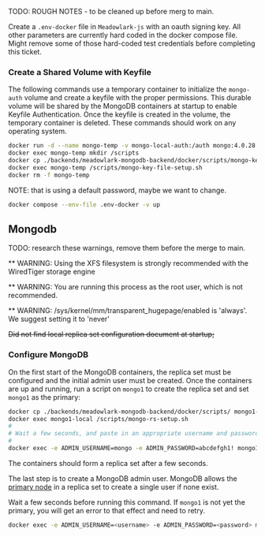 TODO: ROUGH NOTES - to be cleaned up before merg to main.

Create a `.env-docker` file in `Meadowlark-js` with an oauth signing key. All
other parameters are currently hard coded in the docker compose file. Might
remove some of those hard-coded test credentials before completing this ticket.

### Create a Shared Volume with Keyfile

The following commands use a temporary container to initialize the `mongo-auth` volume and
create a keyfile with the proper permissions. This durable volume will be shared by the MongoDB containers
at startup to enable Keyfile Authentication. Once the keyfile is created in the volume, the temporary
container is deleted. These commands should work on any operating system.

```bash
docker run -d --name mongo-temp -v mongo-local-auth:/auth mongo:4.0.28
docker exec mongo-temp mkdir /scripts
docker cp ./backends/meadowlark-mongodb-backend/docker/scripts/mongo-key-file-setup.sh mongo-temp:/scripts/mongo-key-file-setup.sh
docker exec mongo-temp /scripts/mongo-key-file-setup.sh
docker rm -f mongo-temp
```

NOTE: that is using a default password, maybe we want to change.


```bash
docker compose --env-file .env-docker -v up
```

## Mongodb

TODO: research these warnings, remove them before the merge to main.

** WARNING: Using the XFS filesystem is strongly recommended with the WiredTiger storage engine

** WARNING: You are running this process as the root user, which is not recommended.

** WARNING: /sys/kernel/mm/transparent_hugepage/enabled is 'always'.
We suggest setting it to 'never'

~~Did not find local replica set configuration document at startup;~~

### Configure MongoDB

On the first start of the MongoDB containers, the replica set must be configured
and the initial admin user must be created. Once the containers are up and
running, run a script on `mongo1` to create the replica set and set `mongo1` as
the primary:

```bash
docker cp ./backends/meadowlark-mongodb-backend/docker/scripts/ mongo1-local:/
docker exec mongo1-local /scripts/mongo-rs-setup.sh
#
# Wait a few seconds, and paste in an appropriate username and password
#
docker exec -e ADMIN_USERNAME=mongo -e ADMIN_PASSWORD=abcdefgh1! mongo1-local /scripts/mongo-user-setup.sh
```

The containers should form a replica set after a few seconds.

The last step is to create a MongoDB admin user. MongoDB allows the [primary
node](https://www.mongodb.com/docs/v4.2/core/security-users/#localhost-exception)
in a replica set to create a single user if none exist.

Wait a few seconds before running this command. If `mongo1` is not yet the
primary, you will get an error to that effect and need to retry.

```bash
docker exec -e ADMIN_USERNAME=<username> -e ADMIN_PASSWORD=<password> mongo1-local /scripts/mongo-user-setup.sh
```